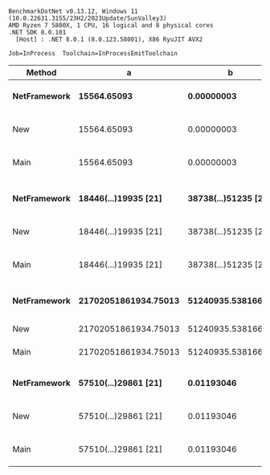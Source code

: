 ```

BenchmarkDotNet v0.13.12, Windows 11 (10.0.22631.3155/23H2/2023Update/SunValley3)
AMD Ryzen 7 5800X, 1 CPU, 16 logical and 8 physical cores
.NET SDK 8.0.101
  [Host] : .NET 8.0.1 (8.0.123.58001), X86 RyuJIT AVX2

Job=InProcess  Toolchain=InProcessEmitToolchain  

```
| Method       | a                    | b                    | descr         | Mean     | Error    | StdDev   | Ratio |
|------------- |--------------------- |--------------------- |-------------- |---------:|---------:|---------:|------:|
| **NetFramework** | **15564.65093**          | **0.00000003**           | **32bit * 32bit** | **10.64 ns** | **0.088 ns** | **0.069 ns** |  **1.00** |
| New          | 15564.65093          | 0.00000003           | 32bit * 32bit | 10.68 ns | 0.040 ns | 0.034 ns |  1.00 |
| Main         | 15564.65093          | 0.00000003           | 32bit * 32bit | 10.67 ns | 0.025 ns | 0.022 ns |  1.00 |
|              |                      |                      |               |          |          |          |       |
| **NetFramework** | **18446(...)19935 [21]** | **38738(...)51235 [22]** | **96bit * 96bit** | **63.90 ns** | **0.125 ns** | **0.105 ns** |  **1.00** |
| New          | 18446(...)19935 [21] | 38738(...)51235 [22] | 96bit * 96bit | 65.02 ns | 0.153 ns | 0.136 ns |  1.02 |
| Main         | 18446(...)19935 [21] | 38738(...)51235 [22] | 96bit * 96bit | 65.21 ns | 0.269 ns | 0.238 ns |  1.02 |
|              |                      |                      |               |          |          |          |       |
| **NetFramework** | **21702051861934.75013** | **51240935.53816662**    | **64it * 64bit**  | **38.95 ns** | **0.097 ns** | **0.081 ns** |  **1.00** |
| New          | 21702051861934.75013 | 51240935.53816662    | 64it * 64bit  | 39.81 ns | 0.070 ns | 0.065 ns |  1.02 |
| Main         | 21702051861934.75013 | 51240935.53816662    | 64it * 64bit  | 39.94 ns | 0.120 ns | 0.100 ns |  1.03 |
|              |                      |                      |               |          |          |          |       |
| **NetFramework** | **57510(...)29861 [21]** | **0.01193046**           | **96bit * 32bit** | **13.53 ns** | **0.021 ns** | **0.019 ns** |  **1.00** |
| New          | 57510(...)29861 [21] | 0.01193046           | 96bit * 32bit | 18.65 ns | 0.069 ns | 0.065 ns |  1.38 |
| Main         | 57510(...)29861 [21] | 0.01193046           | 96bit * 32bit | 19.85 ns | 0.083 ns | 0.074 ns |  1.47 |
